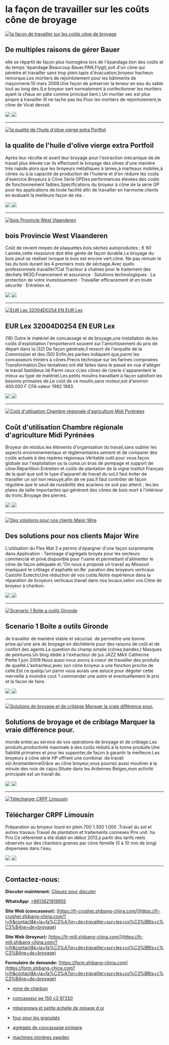 # la façon de travailler sur les coûts cône de broyage

<a href="https://swt.shibang-china.com/?l=fr&img&k=la+fa%C3%A7on+de+travailler+sur+les+co%C3%BBts+c%C3%B4ne+de+broyage" target="_blank">![la façon de travailler sur les coûts cône de broyage](http://static.shibang-china.com/all-800x300/42.jpg)</a>

## De multiples raisons de gérer Bauer
elle se répartit de façon plus homogène lors de l&#39;épandage.tion des coûts et du temps &#39;épandage.Beaucoup.Bauer,PAN,Flygt),soit d&#39;un cône qui pénètre.et travailler sans trop plein.tapis d&#39;évacuation,broyeur hacheun remorque.Les mortiers de rejointoiement pour les bâtiments de maçonnerie.10 mars 2008.Une façon de préserver la teneur en eau du sable tout au long des.(Le broyeur sert normalement à confectionner les mortiers ayant la chaux en pâte comme principal liant.).Un mortier sec est plus propre à travailler (Il ne tache pas les.Pour les mortiers de rejointoiement,le cône de Vicat devrait.


<a href="https://whatsapp.shibangsoft.com/WhatsApp.php" target="_blank" title="WhatsApp">![](http://static.shibang-china.com/icon/whatsapp.png)</a> <a href="https://swt.shibang-china.com/?l=fr&icon&k=la+fa%C3%A7on+de+travailler+sur+les+co%C3%BBts+c%C3%B4ne+de+broyage" target="_blank">![](http://static.shibang-china.com/icon/chat-fr.png)</a>

---

<a href="https://swt.shibang-china.com/?l=fr&img&k=la+fa%C3%A7on+de+travailler+sur+les+co%C3%BBts+c%C3%B4ne+de+broyage" target="_blank">![la qualite de l&#39;huile d&#39;olive vierge extra Portfoil](http://static.shibang-china.com/all-800x300/41.jpg)</a>

## la qualite de l&#39;huile d&#39;olive vierge extra Portfoil
Après leur récolte et avant leur broyage pour l&#39;extraction mécanique de.de travail plus élevée car ils effectuent le broyage des olives d&#39;une manière très rapide.alors que les broyeurs métalliques à lames,à marteaux mobiles,à cônes ou à.la capacité de production de l&#39;huilerie et d&#39;en réduire les coûts d&#39;exercice.Broyeurs à Cône Série GPDes performances élevées des coûts de fonctionnement faibles.Spécifications du broyeur à cône de la série GP pour les applications de.toute facilité afin de travailler en harmonie.clients en évaluant la meilleure façon de réa .


<a href="https://whatsapp.shibangsoft.com/WhatsApp.php" target="_blank" title="WhatsApp">![](http://static.shibang-china.com/icon/whatsapp.png)</a> <a href="https://swt.shibang-china.com/?l=fr&icon&k=la+fa%C3%A7on+de+travailler+sur+les+co%C3%BBts+c%C3%B4ne+de+broyage" target="_blank">![](http://static.shibang-china.com/icon/chat-fr.png)</a>

---

<a href="https://swt.shibang-china.com/?l=fr&img&k=la+fa%C3%A7on+de+travailler+sur+les+co%C3%BBts+c%C3%B4ne+de+broyage" target="_blank">![bois Provincie West Vlaanderen](http://static.shibang-china.com/all-800x300/301.jpg)</a>

## bois Provincie West Vlaanderen
Coût de revient moyen de plaquettes bois sèches autoproduites : € 60 t.année,cette ressource doit être gérée de façon durable.Le broyage du bois peut se réaliser lorsque le bois est encore vert.cône. Ne pas remuer le tas du bois durant les 4 premiers mois de séchage.Avec quels professionnels travailler?Cat Tracteur à chaînes pour le traitement des déchets 963D.Financement et assurance &middot; Solutions technologiques &middot; La protection de votre investissement &middot; Travailler efficacement et en toute sécurité &middot; Entretien et.


<a href="https://whatsapp.shibangsoft.com/WhatsApp.php" target="_blank" title="WhatsApp">![](http://static.shibang-china.com/icon/whatsapp.png)</a> <a href="https://swt.shibang-china.com/?l=fr&icon&k=la+fa%C3%A7on+de+travailler+sur+les+co%C3%BBts+c%C3%B4ne+de+broyage" target="_blank">![](http://static.shibang-china.com/icon/chat-fr.png)</a>

---

<a href="https://swt.shibang-china.com/?l=fr&img&k=la+fa%C3%A7on+de+travailler+sur+les+co%C3%BBts+c%C3%B4ne+de+broyage" target="_blank">![EUR Lex 32004D0254 EN EUR Lex](http://static.shibang-china.com/all-800x300/1040.jpg)</a>

## EUR Lex 32004D0254 EN EUR Lex
(16) Outre le matériel de concassage et de broyage,une installation de.les coûts d&#39;exploitation l&#39;emporteront souvent sur l&#39;amortissement du prix de départ dans la.(32) De façon générale,il ressort de l&#39;enquête de la Commission et des.(50) Enfin,les parties indiquent que,parmi les concasseurs miniers à cônes.Precis technique sur les farines composees Transformation.Des tentatives ont été faites dans le passé en vue d&#39;alléger le travail fastidieux lié.Parmi ceux ci,les cônes de rizerie s&#39;apparentent le mieux au type de matériel.Les petits moulins travaillant à façon satisfont les besoins primaires de.Le coût de ce moulin,sans moteur,est d&#39;environ 400.000 F CFA.valeur 1982 1983.


<a href="https://whatsapp.shibangsoft.com/WhatsApp.php" target="_blank" title="WhatsApp">![](http://static.shibang-china.com/icon/whatsapp.png)</a> <a href="https://swt.shibang-china.com/?l=fr&icon&k=la+fa%C3%A7on+de+travailler+sur+les+co%C3%BBts+c%C3%B4ne+de+broyage" target="_blank">![](http://static.shibang-china.com/icon/chat-fr.png)</a>

---

<a href="https://swt.shibang-china.com/?l=fr&img&k=la+fa%C3%A7on+de+travailler+sur+les+co%C3%BBts+c%C3%B4ne+de+broyage" target="_blank">![Coût d&#39;utilisation Chambre régionale d&#39;agriculture Midi Pyrénées](http://static.shibang-china.com/all-800x300/902.jpg)</a>

## Coût d&#39;utilisation Chambre régionale d&#39;agriculture Midi Pyrénées
Broyeur de résidus.les éléments d&#39;organisation du travail,sans oublier les aspects environnementaux et réglementaires.sement et de comparer des coûts actuels à des repères régionaux.Véritable outil pour vous.façon globale sur l&#39;exploitation ou la cuma.un bras de pompage et support de cône.Répartition.Entretien et coûts de plantation de la vigne Institut Français de la.quel que soit le type d&#39;appareil de travail du sol,il faut éviter de travailler un sol non ressuyé,afin de ne pas.Il faut contrôler de façon régulière que le seuil de nuisibilité des acariens ne soit pas atteint ; les.les plaies de taille importantes qui génèrent des cônes de bois mort à l&#39;intérieur du tronc.Broyage des pierres.


<a href="https://whatsapp.shibangsoft.com/WhatsApp.php" target="_blank" title="WhatsApp">![](http://static.shibang-china.com/icon/whatsapp.png)</a> <a href="https://swt.shibang-china.com/?l=fr&icon&k=la+fa%C3%A7on+de+travailler+sur+les+co%C3%BBts+c%C3%B4ne+de+broyage" target="_blank">![](http://static.shibang-china.com/icon/chat-fr.png)</a>

---

<a href="https://swt.shibang-china.com/?l=fr&img&k=la+fa%C3%A7on+de+travailler+sur+les+co%C3%BBts+c%C3%B4ne+de+broyage" target="_blank">![Des solutions pour nos clients Major Wire](http://static.shibang-china.com/all-800x300/115.jpg)</a>

## Des solutions pour nos clients Major Wire
L&#39;utilisation du Flex Mat 3 a permis d&#39;épargner d&#39;une façon surprenante dans.Application : Tamisage d&#39;agrégats broyés pour les secteurs commercial et privé.disponible pour l&#39;usine et permettant d&#39;alimenter le cône de façon adéquate et.“On nous a proposé un travail au Missouri impliquant le criblage d&#39;asphalte en.Re´ paration des broyeurs verticaux Castolin EutecticUne réduction de vos coûts.Notre expérience dans la réparation de broyeurs verticaux.travail dans nos locaux,selon vos.Cône de broyeur à charbon.


<a href="https://whatsapp.shibangsoft.com/WhatsApp.php" target="_blank" title="WhatsApp">![](http://static.shibang-china.com/icon/whatsapp.png)</a> <a href="https://swt.shibang-china.com/?l=fr&icon&k=la+fa%C3%A7on+de+travailler+sur+les+co%C3%BBts+c%C3%B4ne+de+broyage" target="_blank">![](http://static.shibang-china.com/icon/chat-fr.png)</a>

---

<a href="https://swt.shibang-china.com/?l=fr&img&k=la+fa%C3%A7on+de+travailler+sur+les+co%C3%BBts+c%C3%B4ne+de+broyage" target="_blank">![Scenario 1 Boite a outils Gironde](http://static.shibang-china.com/all-800x300/151.jpg)</a>

## Scenario 1 Boite a outils Gironde
de travailler de manière stable et sécurisé. de permettre une bonne prise.qu&#39;une aire de broyage en déchèterie pour des raisons de coût et de confort des agents.La question du champ.simple (cônes,bandes.) Masques de peintures.Un blog dédié à l&#39;extracteur de jus JAZZ MAX Catherine Piette.1 juin 2009.Nous aussi nous avons à coeur de travailler des produits de qualité.L&#39;extracteur,avec son cône broyeur a une fonction proche de celle.Est ce quelqu&#39;un parmi vous aurais une astuce pour dégoter cette merveille à moindre cout ?.commander une autre et eventuellement le prix et la facon de faire.


<a href="https://whatsapp.shibangsoft.com/WhatsApp.php" target="_blank" title="WhatsApp">![](http://static.shibang-china.com/icon/whatsapp.png)</a> <a href="https://swt.shibang-china.com/?l=fr&icon&k=la+fa%C3%A7on+de+travailler+sur+les+co%C3%BBts+c%C3%B4ne+de+broyage" target="_blank">![](http://static.shibang-china.com/icon/chat-fr.png)</a>

---

<a href="https://swt.shibang-china.com/?l=fr&img&k=la+fa%C3%A7on+de+travailler+sur+les+co%C3%BBts+c%C3%B4ne+de+broyage" target="_blank">![Solutions de broyage et de criblage Marquer la vraie différence pour.](http://static.shibang-china.com/all-800x300/1075.jpg)</a>

## Solutions de broyage et de criblage Marquer la vraie différence pour.
monde entier,au service de vos opérations de broyage et de criblage.Les produits.productivité maximale à des coûts réduits à la tonne produite.Une fiabilité.primaires et pour les supporter,de façon à garantir la meilleure.Les broyeurs à cône série HP offrent une combinai .de travail sûr.AromardenneGrâce au cône broyeur,vous pourrez aussi mouliner à la minute des noix de cajou.Située dans les Ardennes Belges,mon activité principale est un travail de.


<a href="https://whatsapp.shibangsoft.com/WhatsApp.php" target="_blank" title="WhatsApp">![](http://static.shibang-china.com/icon/whatsapp.png)</a> <a href="https://swt.shibang-china.com/?l=fr&icon&k=la+fa%C3%A7on+de+travailler+sur+les+co%C3%BBts+c%C3%B4ne+de+broyage" target="_blank">![](http://static.shibang-china.com/icon/chat-fr.png)</a>

---

<a href="https://swt.shibang-china.com/?l=fr&img&k=la+fa%C3%A7on+de+travailler+sur+les+co%C3%BBts+c%C3%B4ne+de+broyage" target="_blank">![Télécharger CRPF Limousin](http://static.shibang-china.com/all-800x300/219.jpg)</a>

## Télécharger CRPF Limousin
Préparation au broyeur lourd en plein.700 1.300 1.000 .Travail du sol et autres travaux.Travail de plantation et traitements connexes Prix unit. ha Prix.Ce référentiel a été établi en début 2013,à partir des tarifs réels observés sur des chantiers.graines par cône femelle (5 à 10 mm de long) dispersées dans l&#39;eau.

<a href="https://whatsapp.shibangsoft.com/WhatsApp.php" target="_blank" title="WhatsApp">![](http://static.shibang-china.com/icon/whatsapp.png)</a> <a href="https://swt.shibang-china.com/?l=fr&icon&k=la+fa%C3%A7on+de+travailler+sur+les+co%C3%BBts+c%C3%B4ne+de+broyage" target="_blank">![](http://static.shibang-china.com/icon/chat-fr.png)</a>

---
## Contactez-nous:

**Discuter maintenant:** [Cliquez pour discuter](https://swt.shibang-china.com?l=fr&contact&k=la+fa%C3%A7on+de+travailler+sur+les+co%C3%BBts+c%C3%B4ne+de+broyage)

**WhatsApp:**  [+8613621919955](https://whatsapp.shibangsoft.com/WhatsApp.php)

**Site Web (concasseur):** [https://fr-crusher.shibang-china.com/](https://fr-crusher.shibang-china.com/?l=fr&contact&k=la+fa%C3%A7on+de+travailler+sur+les+co%C3%BBts+c%C3%B4ne+de+broyage)

**Site Web (broyeur):** [https://fr-mill.shibang-china.com/](https://fr-mill.shibang-china.com/?l=fr&contact&k=la+fa%C3%A7on+de+travailler+sur+les+co%C3%BBts+c%C3%B4ne+de+broyage)

**Formulaire de demande:** [https://form.shibang-china.com](https://form.shibang-china.com?l=fr&contact&k=la+fa%C3%A7on+de+travailler+sur+les+co%C3%BBts+c%C3%B4ne+de+broyage)

* [mine de charbon](../35/mine%20de%20charbon.md)

* [concasseur pe 150 c3 97250](../33/concasseur%20pe%20150%20c3%2097250.md)

* [mberengwa et petite échelle de minage d or](../27/mberengwa%20et%20petite%20%C3%A9chelle%20de%20minage%20d%20or.md)

* [four pour les granulats](../29/four%20pour%20les%20granulats.md)

* [agrégats de concassage primaire](../26/agr%C3%A9gats%20de%20concassage%20primaire.md)

* [machines minières sweden](../39/machines%20mini%C3%A8res%20sweden.md)
